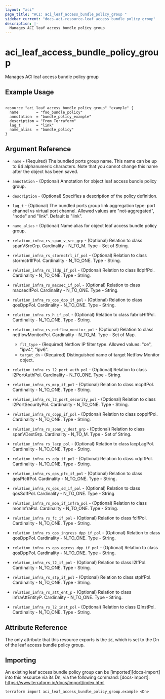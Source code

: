 ```yaml
---
layout: "aci"
page_title: "ACI: aci_leaf_access_bundle_policy_group "
sidebar_current: "docs-aci-resource-leaf_access_bundle_policy_group"
description: |-
  Manages ACI leaf access bundle policy group
---
```


# aci_leaf_access_bundle_policy_group

Manages ACI leaf access bundle policy group

## Example Usage

```hcl

resource "aci_leaf_access_bundle_policy_group" "example" {
  name        = "foo_bundle_policy"
  annotation  = "bundle_policy_example"
  description = "From Terraform"
  lag_t       = "link"
  name_alias  = "bundle_policy"
}

```

## Argument Reference

- `name` - (Required) The bundled ports group name. This name can be up to 64 alphanumeric characters. Note that you cannot change this name after the object has been saved.
- `annotation` - (Optional) Annotation for object leaf access bundle policy group.
- `description` - (Optional) Specifies a description of the policy definition.
- `lag_t` - (Optional) The bundled ports group link aggregation type: port channel vs virtual port channel. Allowed values are "not-aggregated", "node" and "link". Default is "link".
- `name_alias` - (Optional) Name alias for object leaf access bundle policy group.

- `relation_infra_rs_span_v_src_grp` - (Optional) Relation to class spanVSrcGrp. Cardinality - N_TO_M. Type - Set of String.
- `relation_infra_rs_stormctrl_if_pol` - (Optional) Relation to class stormctrlIfPol. Cardinality - N_TO_ONE. Type - String.
- `relation_infra_rs_lldp_if_pol` - (Optional) Relation to class lldpIfPol. Cardinality - N_TO_ONE. Type - String.
- `relation_infra_rs_macsec_if_pol` - (Optional) Relation to class macsecIfPol. Cardinality - N_TO_ONE. Type - String.
- `relation_infra_rs_qos_dpp_if_pol` - (Optional) Relation to class qosDppPol. Cardinality - N_TO_ONE. Type - String.
- `relation_infra_rs_h_if_pol` - (Optional) Relation to class fabricHIfPol. Cardinality - N_TO_ONE. Type - String.
- `relation_infra_rs_netflow_monitor_pol` - (Optional) Relation to class netflowMonitorPol. Cardinality - N_TO_M. Type - Set of Map.
  - `flt_type` - (Required) Netflow IP filter type. Allowed values: "ce", "ipv4", "ipv6". 
  - `target_dn` - (Required) Distinguished name of target Netflow Monitor object.
  
- `relation_infra_rs_l2_port_auth_pol` - (Optional) Relation to class l2PortAuthPol. Cardinality - N_TO_ONE. Type - String.
- `relation_infra_rs_mcp_if_pol` - (Optional) Relation to class mcpIfPol. Cardinality - N_TO_ONE. Type - String.
- `relation_infra_rs_l2_port_security_pol` - (Optional) Relation to class l2PortSecurityPol. Cardinality - N_TO_ONE. Type - String.
- `relation_infra_rs_copp_if_pol` - (Optional) Relation to class coppIfPol. Cardinality - N_TO_ONE. Type - String.
- `relation_infra_rs_span_v_dest_grp` - (Optional) Relation to class spanVDestGrp. Cardinality - N_TO_M. Type - Set of String.
- `relation_infra_rs_lacp_pol` - (Optional) Relation to class lacpLagPol. Cardinality - N_TO_ONE. Type - String.
- `relation_infra_rs_cdp_if_pol` - (Optional) Relation to class cdpIfPol. Cardinality - N_TO_ONE. Type - String.
- `relation_infra_rs_qos_pfc_if_pol` - (Optional) Relation to class qosPfcIfPol. Cardinality - N_TO_ONE. Type - String.
- `relation_infra_rs_qos_sd_if_pol` - (Optional) Relation to class qosSdIfPol. Cardinality - N_TO_ONE. Type - String.
- `relation_infra_rs_mon_if_infra_pol` - (Optional) Relation to class monInfraPol. Cardinality - N_TO_ONE. Type - String.
- `relation_infra_rs_fc_if_pol` - (Optional) Relation to class fcIfPol. Cardinality - N_TO_ONE. Type - String.
- `relation_infra_rs_qos_ingress_dpp_if_pol` - (Optional) Relation to class qosDppPol. Cardinality - N_TO_ONE. Type - String.
- `relation_infra_rs_qos_egress_dpp_if_pol` - (Optional) Relation to class qosDppPol. Cardinality - N_TO_ONE. Type - String.
- `relation_infra_rs_l2_if_pol` - (Optional) Relation to class l2IfPol. Cardinality - N_TO_ONE. Type - String.
- `relation_infra_rs_stp_if_pol` - (Optional) Relation to class stpIfPol. Cardinality - N_TO_ONE. Type - String.
- `relation_infra_rs_att_ent_p` - (Optional) Relation to class infraAttEntityP. Cardinality - N_TO_ONE. Type - String.
- `relation_infra_rs_l2_inst_pol` - (Optional) Relation to class l2InstPol. Cardinality - N_TO_ONE. Type - String.

## Attribute Reference

The only attribute that this resource exports is the `id`, which is set to the
Dn of the leaf access bundle policy group.

## Importing

An existing leaf access bundle policy group can be [imported][docs-import] into this resource via its Dn, via the following command:
[docs-import]: https://www.terraform.io/docs/import/index.html

```
terraform import aci_leaf_access_bundle_policy_group.example <Dn>
```

